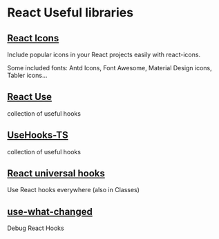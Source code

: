 # React Useful libraries

## [React Icons](https://react-icons.github.io/react-icons/)

Include popular icons in your React projects easily with react-icons.

Some included fonts: Antd Icons, Font Awesome, Material Design icons, Tabler icons...

## [React Use](https://github.com/streamich/react-use)
collection of useful hooks

## [UseHooks-TS](https://usehooks-ts.com/)
collection of useful hooks

## [React universal hooks](https://github.com/salvoravida/react-universal-hooks) 
Use React hooks everywhere (also in Classes) 


## [use-what-changed](https://www.npmjs.com/package/@simbathesailor/use-what-changed)
Debug React Hooks